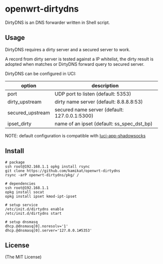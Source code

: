 # openwrt-dirtydns

DirtyDNS is an DNS forwarder written in Shell script.

## Usage

DirtyDNS requires a dirty server and a secured server to work.

A record from dirty server is tested against a IP whitelist,
the dirty result is adopted when matches or DirtyDNS forward query to secured server.

DirtyDNS can be configured in UCI:

| option           | description                                   |
|------------------|-----------------------------------------------|
| port             | UDP port to listen (default: 5353)            |
| dirty_upstream   | dirty name server (default: 8.8.8.8:53)       |
| secured_upstream | secured name server (default: 127.0.0.1:5300) |
| ipset_dirty      | name of an ipset (default: ss_spec_dst_bp)    |

NOTE: default configuration is compatible with
[luci-app-shadowsocks](https://github.com/shadowsocks/luci-app-shadowsocks)

## Install

```
# package
ssh root@192.168.1.1 opkg install rsync
git clone https://github.com/kamikat/openwrt-dirtydns
rsync -arP openwrt-dirtydns/pkg/ /

# dependencies
ssh root@192.168.1.1
opkg install socat
opkg install ipset kmod-ipt-ipset

# setup service
/etc/init.d/dirtydns enable
/etc/init.d/dirtydns start

# setup dnsmasq
dhcp.@dnsmasq[0].noresolv='1'
dhcp.@dnsmasq[0].server='127.0.0.1#5353'
```

## License

(The MIT License)


